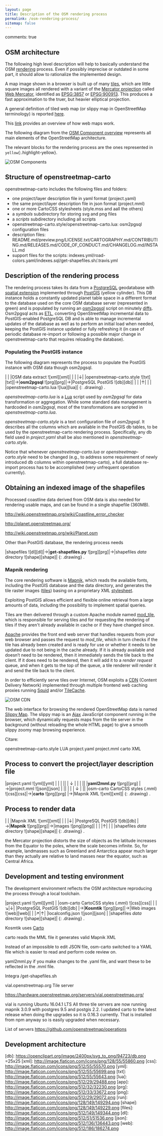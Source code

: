 ```yaml
---
layout: page
title: Description of the OSM rendering process
permalink: /osm-rendering-process/
sitemap: false
---
```

comments: true

## OSM architecture

The following high level description will help to basically understand the OSM [rendering](http://wiki.openstreetmap.org/wiki/Rendering) process. Even if possibly imprecise or outdated in some part, it should allow to rationalize the implemented design.

A map image shown in a browser is built up of many [tiles](https://en.wikipedia.org/wiki/Tiled_web_map), which are little square images all rendered with a variant of the [Mercator projection](https://en.wikipedia.org/wiki/Mercator_projection) called [Web Mercator](https://en.wikipedia.org/wiki/Web_Mercator), identified as [EPSG:3857](http://wiki.openstreetmap.org/wiki/EPSG:3857) or [EPSG:900913](http://docs.openlayers.org/library/spherical_mercator.html). This produces a fast approximation to the truer, but heavier elliptical projection.

A general definition of tiled web map (or slippy map in OpenStreetMap terminology) is reported [here](https://en.wikipedia.org/wiki/Tiled_web_map).

This [link](https://www.mapbox.com/help/how-web-maps-work/) provides an overview of how web maps work.

The following diagram from the [OSM Component overview](http://wiki.openstreetmap.org/wiki/Component_overview "Click here for a description of all components") represents all main elements of the OpenStreetMap architecture.

The relevant blocks for the rendering process are the ones represented in `yellow`{:.highlight-yellow}.

![OSM Components](http://wiki.openstreetmap.org/w/images/1/15/OSM_Components.png)

## Structure of openstreetmap-carto

openstreetmap-carto includes the following files and folders:

* one project/layer description file in yaml format (project.yaml)
* the same project/layer description file in json format (project.mml)
* one or more CartoCSS stylesheets (style.mss and aall the others)
* a *symbols* subdirectory for storing svg and png files
* a *scripts* subdirectory including all scripts
* openstreetmap-carto.style/openstreetmap-carto.lua: osm2pgsql configuration files
* description files: README.md/preview.png/LICENSE.txt/CARTOGRAPHY.md/CONTRIBUTING.md/RELEASES.md/CODE_OF_CONDUCT.md/CHANGELOG.md/INSTALL.md
* support files for the scripts: indexes.yml/road-colors.yaml/indexes.sql/get-shapefiles.sh/.travis.yml

## Description of the rendering process

The rendering process takes its data from a [PostgreSQL](https://www.postgresql.org/) geodatabase with [spatial extension](https://en.wikipedia.org/wiki/Spatial_database) implemented through [PostGIS](http://postgis.net/) (yellow cylinder). This DB instance holds a constantly updated planet table space in a different format to the database used on the core OSM database server (represented in green) and is populated by running an [osm2pgsql](https://wiki.openstreetmap.org/wiki/Osm2pgsql) script on minutely [diffs](http://wiki.openstreetmap.org/wiki/Planet.osm/diffs). Osm2pgsql acts as [ETL](https://en.wikipedia.org/wiki/Extract,_transform,_load), converting OpenStreetMap incremental data to PostGIS-enabled PostgreSQL DB and is able to manage incremental updates of the database as well as to perform an initial load when needed, keeping the PostGIS instance updated or fully refreshing it (in case of periodic database re-import or following a possible major change in openstreetmap-carto that requires reloading the database).

### Populating the PostGIS instance

The following diagram represents the process to populate the PostGIS instance with OSM data though osm2pgsql.

|                                     | |OSM data extract ![xml][xml]|
|                                     | |↓|
|openstreetmap-carto.style ![txt][txt]|→|**osm2pgsql** ![prg][prg]|→|PostgreSQL PostGIS ![db][db]|
|                                     | |↑|
|                                     | |openstreetmap-carto.lua ![lua][lua]|
{: .drawing}
.

*openstreetmap-carto.lua* is a [Lua](https://www.lua.org/) script used by *osm2pgsql* for data transformation or aggregation. While some standard data management is hardcoded in *osm2pgsql*, most of the transformations are scripted in *openstreetmap-carto.lua*.

*openstreetmap-carto.style* is a text configuration file of *osm2pgsql*. It describes all the columns which are available in the PostGIS db tables, to be used by the openstreetmap-carto rendering process. Specifically, any db field used in *project.yaml* shall be also mentioned in *openstreetmap-carto.style*.

Notice that whenever *openstreetmap-carto.lua* or *openstreetmap-carto.style* need to be changed (e.g., to address some requirement of newly introduced db columns within openstreetmap-carto), a full database re-import process has to be accomplished (very unfrequent operation currently).

## Obtaining an indexed image of the shapefiles

Processed coastline data derived from OSM data is also needed for rendering usable maps, and can be found in a single shapefile (360MB). 

http://wiki.openstreetmap.org/wiki/Coastline_error_checker

http://planet.openstreetmap.org/

http://wiki.openstreetmap.org/wiki/Planet.osm

Other than PostGIS database, the rendering process needs 



|shapefiles ![dl][dl]|→|**get-shapefiles.py** ![prg][prg]|→|shapefiles *data* directory ![shape][shape]|
{: .drawing}
.


### Mapnik rendering

The core rendering software is [Mapnik](https://wiki.openstreetmap.org/wiki/Mapnik), which reads the available fonts, including the PostGIS database and the data directory, and generates the tile raster images ([tiles](https://wiki.openstreetmap.org/wiki/Tiles)) basing on a proprietary XML [stylesheet](https://github.com/mapnik/mapnik/wiki/XMLConfigReference).

Exploiting PostGIS allows efficient and flexible online retrieval from a large amounts of data, including the possibility to implement spatial queries.

Tiles are then delivered through a custom Apache module named [mod_tile](http://wiki.openstreetmap.org/wiki/Mod_tile), which is responsible for serving tiles and for requesting the rendering of tiles if they aren't already available in cache or if they have changed since.

[Apache](https://en.wikipedia.org/wiki/Apache_HTTP_Server) provides the front end web server that handles requests from your web browser and passes the request to *mod_tile*, which in turn checks if the tile has already been created and is ready for use or whether it needs to be updated due to not being in the cache already. If it is already available and doesn’t need to be rendered, then it immediately sends the tile back to the client. If it does need to be rendered, then it will add it to a *render request* queue, and when it gets to the top of the queue, a tile renderer will render it and send the tile back to the client.

In order to efficiently serve tiles over Internet, OSM exploits a [CDN](http://wiki.openstreetmap.org/wiki/Platform_Status) (Content Delivery Network) implemented through multiple frontend web caching proxies running [Squid](https://en.wikipedia.org/wiki/Squid_(software)) and/or [TileCache](http://wiki.openstreetmap.org/wiki/TileCache).

![OSM CDN](https://blog.openstreetmap.org/wp-content/uploads/2015/03/osm-cdn-2015-03.png)

The web interface for browsing the rendered OpenStreetMap data is named [Slippy Map](http://wiki.openstreetmap.org/wiki/Slippy_Map#OpenStreetMap_.22Standard.22_tile_server). The slippy map is an [Ajax](https://en.wikipedia.org/wiki/Ajax_(programming)) JavaScript component running in the browser, which dynamically requests maps from the tile server in the background (without reloading the whole HTML page) to give a smooth slippy zoomy map browsing experience.

Citare:

openstreetmap-carto.style
LUA
project.yaml
project.mml
carto
XML



## Process to convert the project/layer description file 

|project.yaml ![yml][yml]              | |                             | ||
|                ↓                     | |                             | ||
|**yaml2mml.py** ![prg][prg]           |→|project.mml ![json][json]    | ||
|                                      | |         ↓                   | ||
|osm-carto CartoCSS styles (.mml) ![css][css]|→|**carto** ![prg][prg]        |→|Mapnik XML ![xml][xml]|
{: .drawing}
.

## Process to render data

|                             | |Mapnik XML ![xml][xml]|
|                             | |↓|
|PostgreSQL PostGIS ![db][db] |→|**Mapnik**  ![prg][prg]|→|images ![png][png]|
|                             | |↑|
|                             | |shapefiles *data* directory ![shape][shape]|
{: .drawing}
.

the Mercator projection distorts the size of objects as the latitude increases from the Equator to the poles, where the scale becomes infinite. So, for example, landmasses such as Greenland and Antarctica appear much larger than they actually are relative to land masses near the equator, such as Central Africa.

## Development and testing environment

The development environment reflects the OSM architecture reproducing the process through a local toolchain.

|project.yaml ![yml][yml]       | |osm-carto CartoCSS styles (.mml) ![css][css]|
|                               |↘|↓|
|PostgreSQL PostGIS ![db][db]   |→|**Kosmtik**  ![prg][prg]|→|Web images ![web][web]|
|                               |↗|↑|
|localconfig.json ![json][json] | |shapefiles *data* directory ![shape][shape]|
{: .drawing}
.


Kosmtik uses [Carto](https://github.com/mapbox/carto)

carto reads the MML file it generates valid Mapnik XML

Instead of an impossible to edit JSON file, osm-carto switched to a YAML file which is easier to read and perform code review on.

yaml2mml.py if you make changes to the .yaml file, and want these to be reflected in the .mml file.

Integra /get-shapefiles.sh 


vial.openstreetmap.org
Tile server

https://hardware.openstreetmap.org/servers/vial.openstreetmap.org/

vial is running Ubuntu 16.04.1 LTS
All three tile servers are now running mapnik 3.0.9 with postgres 9.5 and postgis 2.2.
I updated carto to the latest release when doing the upgrades so it is 0.16.3 currently. That is installed from npm anyway so is easily upgraded when necessary.


List of servers
https://github.com/openstreetmap/operations



## Development architecture





[db]: https://openclipart.org/image/2400px/svg_to_png/94723/db.png =25x25
[xml]: http://image.flaticon.com/icons/png/128/55/55860.png
[css]: http://image.flaticon.com/icons/png/512/55/55570.png
[yml]: http://image.flaticon.com/icons/png/512/55/55699.png
[txt]: http://image.flaticon.com/icons/png/512/55/55643.png
[lua]: http://image.flaticon.com/icons/png/512/29/29488.png
[app]: http://image.flaticon.com/icons/png/512/32/32230.png
[prg]: http://image.flaticon.com/icons/png/512/33/33672.png
[png]: http://image.flaticon.com/icons/png/512/29/29072.png
[run]: http://image.flaticon.com/icons/png/128/149/149294.png
[shape]: http://image.flaticon.com/icons/png/128/149/149229.png
[files]: http://image.flaticon.com/icons/png/512/149/149344.png
[dl]: http://image.flaticon.com/icons/png/512/51/51536.png
[json]: http://image.flaticon.com/icons/png/512/136/136443.png
[web]: http://image.flaticon.com/icons/png/512/186/186274.png
